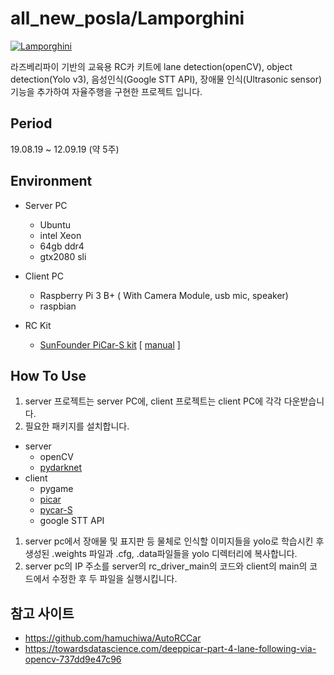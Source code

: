 # all_new_posla/Lamporghini

[![Lamporghini](http://img.youtube.com/vi/w62PZlp24T4/0.jpg)](https://www.youtube.com/watch?v=w62PZlp24T4 "Lamporghini")

라즈베리파이 기반의 교육용 RC카 키트에 lane detection(openCV), object detection(Yolo v3), 음성인식(Google STT API), 장애물 인식(Ultrasonic sensor) 기능을 추가하여 자율주행을 구현한 프로젝트 입니다. 


## Period
19.08.19 ~ 12.09.19 (약 5주)

## Environment
- Server PC
  - Ubuntu
  - intel Xeon
  - 64gb ddr4
  - gtx2080 sli
  
- Client PC
  - Raspberry Pi 3 B+ ( With Camera Module, usb mic, speaker)
  - raspbian
  
- RC Kit
  - [SunFounder PiCar-S kit]  [ [manual] ]
  
## How To Use
1. server 프로젝트는 server PC에, client 프로젝트는 client PC에 각각 다운받습니다.
1. 필요한 패키지를 설치합니다.
  - server
    - openCV
    - [pydarknet]
  - client
    - pygame
    - [picar]
    - [pycar-S]
    - google STT API
1. server pc에서 장애물 및 표지판 등 물체로 인식할 이미지들을 yolo로 학습시킨 후 생성된 .weights 파일과 .cfg, .data파일들을 yolo 디렉터리에 복사합니다.
1. server pc의 IP 주소를 server의 rc_driver_main의 코드와 client의 main의 코드에서 수정한 후 두 파일을 실행시킵니다.

[pydarknet]: https://github.com/gy20073/pydarknet
[SunFounder PiCar-S kit]: https://www.sunfounder.com/picar-s-kit.html
[manual]: https://www.sunfounder.com/learn/download/UGlDYXItU19Vc2VyX01hbnVhbC5wZGY=/dispi

[picar]: https://github.com/sunfounder/SunFounder_PiCar
[pycar-S]: https://github.com/sunfounder/SunFounder_PiCar-S

## 참고 사이트
- https://github.com/hamuchiwa/AutoRCCar
- https://towardsdatascience.com/deeppicar-part-4-lane-following-via-opencv-737dd9e47c96
